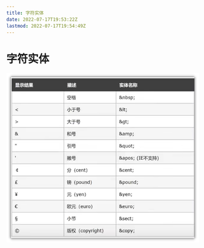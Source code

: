 ```yaml
---
title: 字符实体
date: 2022-07-17T19:53:22Z
lastmod: 2022-07-17T19:54:49Z
---
```


# 字符实体

![image.png](assets/image-20220717195449-1xn14ni.png)
